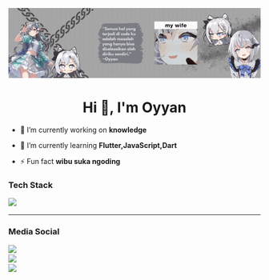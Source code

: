 ![Header](./bannerzeta1.gif)
<h1 align="center">Hi 👋, I'm Oyyan</h1>


- 🔭 I’m currently working on **knowledge**

- 🌱 I’m currently learning **Flutter,JavaScript,Dart**

- ⚡ Fun fact **wibu suka ngoding**


<h3 align="left">Tech Stack</h3>
<p align="left">
  <img src="https://skillicons.dev/icons?i=html,css,js,php,dart,cs,flutter,tailwind,laravel,figma,git,github">
</p>
<hr>
<h3 align="left">Media Social</h3>
<p align="left">
<a href="https://www.instagram.com/oyyn._/" target="_blank">
<img src="https://img.shields.io/badge/Instagram-807b7a?style=for-the-badge&logo=instagram&logoColor=white">
</a>
  <br>
<a href="https://web.facebook.com/royyweebs.royyweebs/" target="_blank">
<img src="https://img.shields.io/badge/Facebook-807b7a?style=for-the-badge&logo=facebook&logoColor=white">
</a>
  <br>
<a href="https://twitter.com/Oyyany" target="_blank">
<img src="https://img.shields.io/badge/Twitter-807b7a?style=for-the-badge&logo=twitter&logoColor=white">
</a>
</p>
